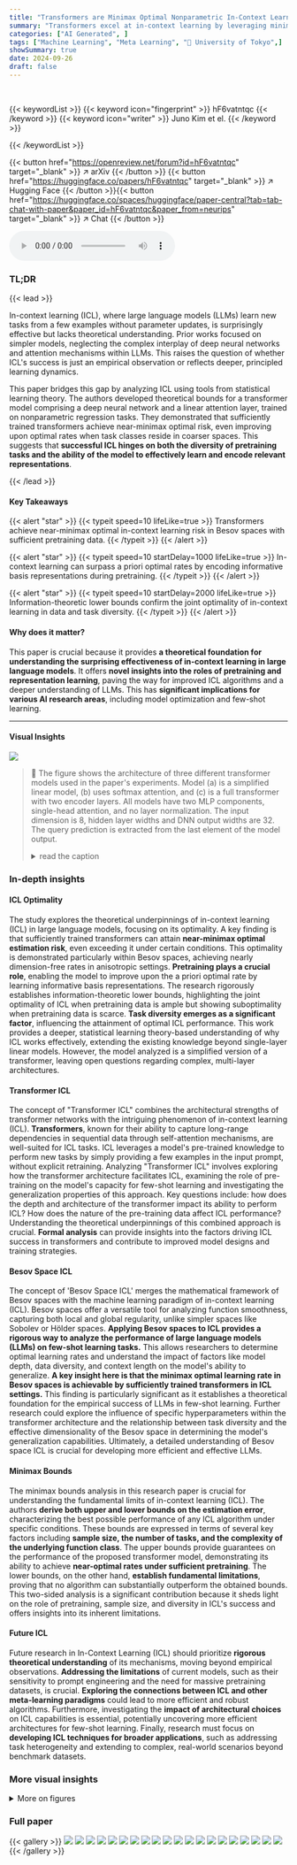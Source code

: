 ```yaml
---
title: "Transformers are Minimax Optimal Nonparametric In-Context Learners"
summary: "Transformers excel at in-context learning by leveraging minimax-optimal nonparametric learning, achieving near-optimal risk with sufficient pretraining data diversity."
categories: ["AI Generated", ]
tags: ["Machine Learning", "Meta Learning", "🏢 University of Tokyo",]
showSummary: true
date: 2024-09-26
draft: false
---
```


<br>

{{< keywordList >}}
{{< keyword icon="fingerprint" >}} hF6vatntqc {{< /keyword >}}
{{< keyword icon="writer" >}} Juno Kim et el. {{< /keyword >}}
 
{{< /keywordList >}}

{{< button href="https://openreview.net/forum?id=hF6vatntqc" target="_blank" >}}
↗ arXiv
{{< /button >}}
{{< button href="https://huggingface.co/papers/hF6vatntqc" target="_blank" >}}
↗ Hugging Face
{{< /button >}}{{< button href="https://huggingface.co/spaces/huggingface/paper-central?tab=tab-chat-with-paper&paper_id=hF6vatntqc&paper_from=neurips" target="_blank" >}}
↗ Chat
{{< /button >}}




<audio controls>
    <source src="https://ai-paper-reviewer.com/hF6vatntqc/podcast.wav" type="audio/wav">
    Your browser does not support the audio element.
</audio>


### TL;DR


{{< lead >}}

In-context learning (ICL), where large language models (LLMs) learn new tasks from a few examples without parameter updates, is surprisingly effective but lacks theoretical understanding.  Prior works focused on simpler models, neglecting the complex interplay of deep neural networks and attention mechanisms within LLMs. This raises the question of whether ICL's success is just an empirical observation or reflects deeper, principled learning dynamics.

This paper bridges this gap by analyzing ICL using tools from statistical learning theory. The authors developed theoretical bounds for a transformer model comprising a deep neural network and a linear attention layer, trained on nonparametric regression tasks.  They demonstrated that sufficiently trained transformers achieve near-minimax optimal risk, even improving upon optimal rates when task classes reside in coarser spaces. This suggests that **successful ICL hinges on both the diversity of pretraining tasks and the ability of the model to effectively learn and encode relevant representations**.

{{< /lead >}}


#### Key Takeaways

{{< alert "star" >}}
{{< typeit speed=10 lifeLike=true >}} Transformers achieve near-minimax optimal in-context learning risk in Besov spaces with sufficient pretraining data. {{< /typeit >}}
{{< /alert >}}

{{< alert "star" >}}
{{< typeit speed=10 startDelay=1000 lifeLike=true >}} In-context learning can surpass a priori optimal rates by encoding informative basis representations during pretraining. {{< /typeit >}}
{{< /alert >}}

{{< alert "star" >}}
{{< typeit speed=10 startDelay=2000 lifeLike=true >}} Information-theoretic lower bounds confirm the joint optimality of in-context learning in data and task diversity. {{< /typeit >}}
{{< /alert >}}

#### Why does it matter?
This paper is crucial because it provides **a theoretical foundation for understanding the surprising effectiveness of in-context learning in large language models**.  It offers **novel insights into the roles of pretraining and representation learning**, paving the way for improved ICL algorithms and a deeper understanding of LLMs. This has **significant implications for various AI research areas**, including model optimization and few-shot learning.

------
#### Visual Insights



![](https://ai-paper-reviewer.com/hF6vatntqc/figures_35_1.jpg)

> 🔼 The figure shows the architecture of three different transformer models used in the paper's experiments.  Model (a) is a simplified linear model, (b) uses softmax attention, and (c) is a full transformer with two encoder layers. All models have two MLP components, single-head attention, and no layer normalization.  The input dimension is 8, hidden layer widths and DNN output widths are 32. The query prediction is extracted from the last element of the model output.
> <details>
> <summary>read the caption</summary>
> Figure 1: Architecture of the compared models. Each model contains two MLP components, all attention layers are single-head and LayerNorm is not included. (a),(b) implement the simplified reparametrization for attention, while all layers in (c) utilize the full embeddings. The input dimension is 8 and all hidden layer and DNN output widths are 32. The query prediction is read off the last entry of the output at the query position.
> </details>







### In-depth insights


#### ICL Optimality
The study explores the theoretical underpinnings of in-context learning (ICL) in large language models, focusing on its optimality.  A key finding is that sufficiently trained transformers can attain **near-minimax optimal estimation risk**, even exceeding it under certain conditions.  This optimality is demonstrated particularly within Besov spaces, achieving nearly dimension-free rates in anisotropic settings.  **Pretraining plays a crucial role**, enabling the model to improve upon the a priori optimal rate by learning informative basis representations. The research rigorously establishes information-theoretic lower bounds, highlighting the joint optimality of ICL when pretraining data is ample but showing suboptimality when pretraining data is scarce.  **Task diversity emerges as a significant factor**, influencing the attainment of optimal ICL performance. This work provides a deeper, statistical learning theory-based understanding of why ICL works effectively, extending the existing knowledge beyond single-layer linear models.  However, the model analyzed is a simplified version of a transformer, leaving open questions regarding complex, multi-layer architectures.

#### Transformer ICL
The concept of "Transformer ICL" combines the architectural strengths of transformer networks with the intriguing phenomenon of in-context learning (ICL).  **Transformers**, known for their ability to capture long-range dependencies in sequential data through self-attention mechanisms, are well-suited for ICL tasks. ICL leverages a model's pre-trained knowledge to perform new tasks by simply providing a few examples in the input prompt, without explicit retraining.  Analyzing "Transformer ICL" involves exploring how the transformer architecture facilitates ICL, examining the role of pre-training on the model's capacity for few-shot learning and investigating the generalization properties of this approach.  Key questions include: how does the depth and architecture of the transformer impact its ability to perform ICL? How does the nature of the pre-training data affect ICL performance?  Understanding the theoretical underpinnings of this combined approach is crucial. **Formal analysis** can provide insights into the factors driving ICL success in transformers and contribute to improved model designs and training strategies.

#### Besov Space ICL
The concept of 'Besov Space ICL' merges the mathematical framework of Besov spaces with the machine learning paradigm of in-context learning (ICL).  Besov spaces offer a versatile tool for analyzing function smoothness, capturing both local and global regularity, unlike simpler spaces like Sobolev or Hölder spaces.  **Applying Besov spaces to ICL provides a rigorous way to analyze the performance of large language models (LLMs) on few-shot learning tasks.** This allows researchers to determine optimal learning rates and understand the impact of factors like model depth, data diversity, and context length on the model's ability to generalize. **A key insight here is that the minimax optimal learning rate in Besov spaces is achievable by sufficiently trained transformers in ICL settings.** This finding is particularly significant as it establishes a theoretical foundation for the empirical success of LLMs in few-shot learning.  Further research could explore the influence of specific hyperparameters within the transformer architecture and the relationship between task diversity and the effective dimensionality of the Besov space in determining the model's generalization capabilities.  Ultimately, a detailed understanding of Besov space ICL is crucial for developing more efficient and effective LLMs.

#### Minimax Bounds
The minimax bounds analysis in this research paper is crucial for understanding the fundamental limits of in-context learning (ICL).  The authors **derive both upper and lower bounds on the estimation error**, characterizing the best possible performance of any ICL algorithm under specific conditions.  These bounds are expressed in terms of several key factors including **sample size, the number of tasks, and the complexity of the underlying function class**. The upper bounds provide guarantees on the performance of the proposed transformer model, demonstrating its ability to achieve **near-optimal rates under sufficient pretraining**.  The lower bounds, on the other hand, **establish fundamental limitations**, proving that no algorithm can substantially outperform the obtained bounds. This two-sided analysis is a significant contribution because it sheds light on the role of pretraining, sample size, and diversity in ICL's success and offers insights into its inherent limitations.

#### Future ICL
Future research in In-Context Learning (ICL) should prioritize **rigorous theoretical understanding** of its mechanisms, moving beyond empirical observations.  **Addressing the limitations** of current models, such as their sensitivity to prompt engineering and the need for massive pretraining datasets, is crucial.  **Exploring the connections between ICL and other meta-learning paradigms** could lead to more efficient and robust algorithms.  Furthermore, investigating the **impact of architectural choices** on ICL capabilities is essential, potentially uncovering more efficient architectures for few-shot learning.  Finally, research must focus on **developing ICL techniques for broader applications**, such as addressing task heterogeneity and extending to complex, real-world scenarios beyond benchmark datasets.


### More visual insights

<details>
<summary>More on figures
</summary>


![](https://ai-paper-reviewer.com/hF6vatntqc/figures_35_2.jpg)

> 🔼 This figure shows the training and testing loss curves for three different transformer models during the pretraining phase of in-context learning. The models are: a linear model, a softmax model, and a full transformer model. The Adam optimizer was used with a learning rate of 0.02 for all layers. The task class parameters were set to a=1, p=q=∞, T=n=512. Samples were generated from random combinations of order 2 wavelets. The plot shows that all three models converge to a low training loss, demonstrating the effectiveness of the pretraining procedure.
> <details>
> <summary>read the caption</summary>
> Figure 2: Training and test curves for the ICL pretraining objective. We use the Adam optimizer with a learning rate of 0.02 for all layers. For the task class we take a = 1, p = q = ∞, T = n = 512 and generate samples from random combinations of order 2 wavelets.
> </details>



![](https://ai-paper-reviewer.com/hF6vatntqc/figures_35_3.jpg)

> 🔼 This figure shows the training and test losses of three different transformer models after 50 training epochs.  The models are compared under varying conditions: (a) changes in the width of the deep neural network (DNN) layer, (b) changes in the number of in-context examples, and (c) changes in the number of training tasks used for pretraining.  The results are shown as median values over 5 runs to highlight robustness.  The figure demonstrates how model performance is affected by these various parameters.
> <details>
> <summary>read the caption</summary>
> Figure 3: Training and test losses of the three models after 50 epochs while varying (a) DNN width N; (b) number of in-context samples n; (c) number of tasks T. For (a), the widths of all hidden layers also vary with N. We take the median over 5 runs for robustness.
> </details>



</details>






### Full paper

{{< gallery >}}
<img src="https://ai-paper-reviewer.com/hF6vatntqc/1.png" class="grid-w50 md:grid-w33 xl:grid-w25" />
<img src="https://ai-paper-reviewer.com/hF6vatntqc/2.png" class="grid-w50 md:grid-w33 xl:grid-w25" />
<img src="https://ai-paper-reviewer.com/hF6vatntqc/3.png" class="grid-w50 md:grid-w33 xl:grid-w25" />
<img src="https://ai-paper-reviewer.com/hF6vatntqc/4.png" class="grid-w50 md:grid-w33 xl:grid-w25" />
<img src="https://ai-paper-reviewer.com/hF6vatntqc/5.png" class="grid-w50 md:grid-w33 xl:grid-w25" />
<img src="https://ai-paper-reviewer.com/hF6vatntqc/6.png" class="grid-w50 md:grid-w33 xl:grid-w25" />
<img src="https://ai-paper-reviewer.com/hF6vatntqc/7.png" class="grid-w50 md:grid-w33 xl:grid-w25" />
<img src="https://ai-paper-reviewer.com/hF6vatntqc/8.png" class="grid-w50 md:grid-w33 xl:grid-w25" />
<img src="https://ai-paper-reviewer.com/hF6vatntqc/9.png" class="grid-w50 md:grid-w33 xl:grid-w25" />
<img src="https://ai-paper-reviewer.com/hF6vatntqc/10.png" class="grid-w50 md:grid-w33 xl:grid-w25" />
<img src="https://ai-paper-reviewer.com/hF6vatntqc/11.png" class="grid-w50 md:grid-w33 xl:grid-w25" />
<img src="https://ai-paper-reviewer.com/hF6vatntqc/12.png" class="grid-w50 md:grid-w33 xl:grid-w25" />
<img src="https://ai-paper-reviewer.com/hF6vatntqc/13.png" class="grid-w50 md:grid-w33 xl:grid-w25" />
<img src="https://ai-paper-reviewer.com/hF6vatntqc/14.png" class="grid-w50 md:grid-w33 xl:grid-w25" />
<img src="https://ai-paper-reviewer.com/hF6vatntqc/15.png" class="grid-w50 md:grid-w33 xl:grid-w25" />
<img src="https://ai-paper-reviewer.com/hF6vatntqc/16.png" class="grid-w50 md:grid-w33 xl:grid-w25" />
<img src="https://ai-paper-reviewer.com/hF6vatntqc/17.png" class="grid-w50 md:grid-w33 xl:grid-w25" />
<img src="https://ai-paper-reviewer.com/hF6vatntqc/18.png" class="grid-w50 md:grid-w33 xl:grid-w25" />
<img src="https://ai-paper-reviewer.com/hF6vatntqc/19.png" class="grid-w50 md:grid-w33 xl:grid-w25" />
<img src="https://ai-paper-reviewer.com/hF6vatntqc/20.png" class="grid-w50 md:grid-w33 xl:grid-w25" />
{{< /gallery >}}